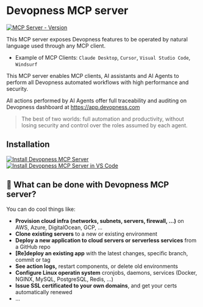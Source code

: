 # Devopness MCP server

[![MCP Server - Version](https://img.shields.io/pypi/v/devopness-mcp-server?label=MCP%20Server)](https://pypi.org/project/devopness-mcp-server/)

This MCP server exposes Devopness features to be operated by natural language used through any MCP client.

* Example of MCP Clients: `Claude Desktop`, `Cursor`, `Visual Studio Code`, `Windsurf`

This MCP server enables MCP clients, AI assistants and AI Agents to perform all Devopness automated workflows with high performance and security.

All actions performed by AI Agents offer full traceability and auditing on Devopness dashboard at <https://app.devopness.com>

> The best of two worlds: full automation and productivity, without losing security and control over the roles assumed by each agent.

## Installation

[![Install Devopness MCP Server](https://cursor.com/deeplink/mcp-install-dark.svg)](https://cursor.com/install-mcp?name=devopness&config=eyJ1cmwiOiJodHRwczovL21jcC5kZXZvcG5lc3MuY29tL21jcCIsImhlYWRlcnMiOnsiRGV2b3BuZXNzLVVzZXItRW1haWwiOiJZT1VSX0RFVk9QTkVTU19VU0VSX0VNQUlMIiwiRGV2b3BuZXNzLVVzZXItUGFzc3dvcmQiOiJZT1VSX0RFVk9QTkVTU19VU0VSX1BBU1NXT1JEIn19)
[![Install Devopness MCP Server in VS Code](https://img.shields.io/badge/VS_Code-000000?style=for-the-badge&label=Add%20to&labelColor=000000&color=000000
)](https://insiders.vscode.dev/redirect/mcp/install?name=devopness&config=%7B%22type%22%3A%22http%22%2C%22url%22%3A%22https%3A%2F%2Fmcp.devopness.com%2Fmcp%2F%22%2C%22headers%22%3A%7B%22Devopness-User-Email%22%3A%22YOUR_DEVOPNESS_USER_EMAIL%22%2C%22Devopness-User-Password%22%3A%22YOUR_DEVOPNESS_USER_PASSWORD%22%7D%7D)

## 🚀 What can be done with Devopness MCP server?

You can do cool things like:

* **Provision cloud infra (networks, subnets, servers, firewall, ...)** on AWS, Azure, DigitalOcean, GCP, ...
* **Clone existing servers** to a new or existing environment
* **Deploy a new application to cloud servers or serverless services** from a GitHub repo
* **[Re]deploy an existing app** with the latest changes, specific branch, commit or tag
* **See action logs,** restart components, or delete old environments
* **Configure Linux operatin system** cronjobs, daemons, services (Docker, NGINX, MySQL, PostgreSQL, Redis, ...)
* **Issue SSL certificated to your own domains**, and get your certs automatically renewed
* ...
